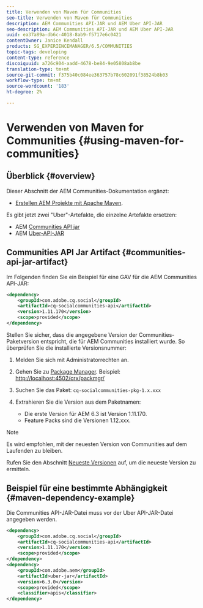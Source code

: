 ```yaml
---
title: Verwenden von Maven für Communities
seo-title: Verwenden von Maven für Communities
description: AEM Communities API-JAR und AEM Uber API-JAR
seo-description: AEM Communities API-JAR und AEM Uber API-JAR
uuid: ea37a89a-db6c-4018-8ab9-f5717e6c0421
contentOwner: Janice Kendall
products: SG_EXPERIENCEMANAGER/6.5/COMMUNITIES
topic-tags: developing
content-type: reference
discoiquuid: a726c904-aadd-4678-be84-9e05808ab8be
translation-type: tm+mt
source-git-commit: f375b40c084ee363757b78c602091f38524b8b03
workflow-type: tm+mt
source-wordcount: '183'
ht-degree: 2%

---
```



# Verwenden von Maven for Communities {#using-maven-for-communities}

## Überblick {#overview}

Dieser Abschnitt der AEM Communities-Dokumentation ergänzt:

* [Erstellen AEM Projekte mit Apache Maven](../../help/sites-developing/ht-projects-maven.md).

Es gibt jetzt zwei &quot;Uber&quot;-Artefakte, die einzelne Artefakte ersetzen:

* AEM [Communities API jar](#communities-api-jar-artifact)
* AEM [Uber-API-JAR](../../help/sites-developing/ht-projects-maven.md#what-is-the-uberjar)

## Communities API Jar Artifact {#communities-api-jar-artifact}

Im Folgenden finden Sie ein Beispiel für eine GAV für die AEM Communities API-JAR:

```xml
<dependency>
    <groupId>com.adobe.cq.social</groupId>
    <artifactId>cq-socialcommunities-api</artifactId>
    <version>1.11.170</version>
    <scope>provided</scope>
</dependency>
```

Stellen Sie sicher, dass die angegebene Version der Communities-Paketversion entspricht, die für AEM Communities installiert wurde. So überprüfen Sie die installierte Versionsnummer:

1. Melden Sie sich mit Administratorrechten an.
1. Gehen Sie zu [Package Manager](../../help/sites-administering/package-manager.md). Beispiel: [http://localhost:4502/crx/packmgr/](http://localhost:4502/crx/packmgr/)

1. Suchen Sie das Paket: `cq-socialcommunities-pkg-1.x.xxx`
1. Extrahieren Sie die Version aus dem Paketnamen:
   * Die erste Version für AEM 6.3 ist Version 1.11.170.
   * Feature Packs sind die Versionen 1.12.xxx.

>[!NOTE]
>
>Es wird empfohlen, mit der neuesten Version von Communities auf dem Laufenden zu bleiben.
>
>Rufen Sie den Abschnitt [Neueste Versionen](deploy-communities.md#latest-releases) auf, um die neueste Version zu ermitteln.

## Beispiel für eine bestimmte Abhängigkeit {#maven-dependency-example}

Die Communities API-JAR-Datei muss vor der Uber API-JAR-Datei angegeben werden.

```xml
<dependency>
    <groupId>com.adobe.cq.social</groupId>
    <artifactId>cq-socialcommunities-api</artifactId>
    <version>1.11.170</version>
    <scope>provided</scope>
</dependency>
<dependency>
    <groupId>com.adobe.aem</groupId>
    <artifactId>uber-jar</artifactId>
    <version>6.3.0</version>
    <scope>provided</scope>
    <classifier>apis</classifier>
</dependency>
```
